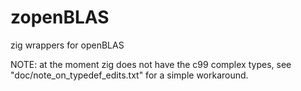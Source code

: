 # zopenBLAS
zig wrappers for openBLAS

NOTE:  at the moment zig does not have the c99 complex types, see "doc/note_on_typedef_edits.txt" for a simple workaround.
